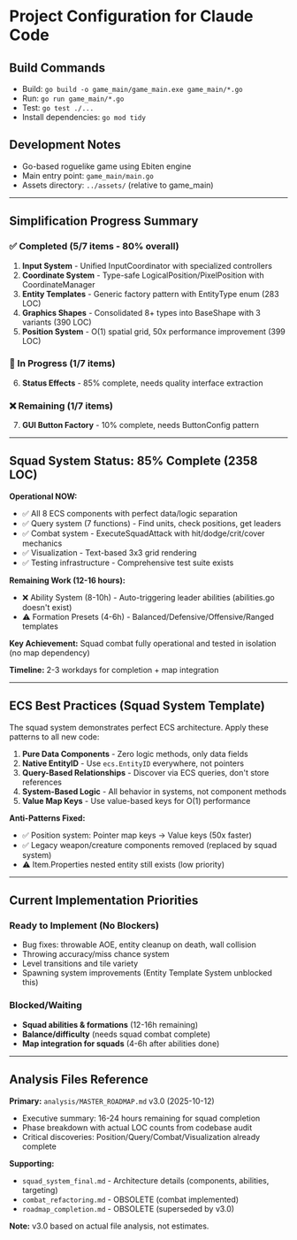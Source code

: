 # Project Configuration for Claude Code

## Build Commands
- Build: `go build -o game_main/game_main.exe game_main/*.go`
- Run: `go run game_main/*.go`
- Test: `go test ./...`
- Install dependencies: `go mod tidy`

## Development Notes
- Go-based roguelike game using Ebiten engine
- Main entry point: `game_main/main.go`
- Assets directory: `../assets/` (relative to game_main)

---

## Simplification Progress Summary

### ✅ Completed (5/7 items - 80% overall)
1. **Input System** - Unified InputCoordinator with specialized controllers
2. **Coordinate System** - Type-safe LogicalPosition/PixelPosition with CoordinateManager
3. **Entity Templates** - Generic factory pattern with EntityType enum (283 LOC)
4. **Graphics Shapes** - Consolidated 8+ types into BaseShape with 3 variants (390 LOC)
5. **Position System** - O(1) spatial grid, 50x performance improvement (399 LOC)

### 🔄 In Progress (1/7 items)
6. **Status Effects** - 85% complete, needs quality interface extraction

### ❌ Remaining (1/7 items)
7. **GUI Button Factory** - 10% complete, needs ButtonConfig pattern

---

## Squad System Status: 85% Complete (2358 LOC)

**Operational NOW:**
- ✅ All 8 ECS components with perfect data/logic separation
- ✅ Query system (7 functions) - Find units, check positions, get leaders
- ✅ Combat system - ExecuteSquadAttack with hit/dodge/crit/cover mechanics
- ✅ Visualization - Text-based 3x3 grid rendering
- ✅ Testing infrastructure - Comprehensive test suite exists

**Remaining Work (12-16 hours):**
- ❌ Ability System (8-10h) - Auto-triggering leader abilities (abilities.go doesn't exist)
- ⚠️ Formation Presets (4-6h) - Balanced/Defensive/Offensive/Ranged templates

**Key Achievement:** Squad combat fully operational and tested in isolation (no map dependency)

**Timeline:** 2-3 workdays for completion + map integration

---

## ECS Best Practices (Squad System Template)

The squad system demonstrates perfect ECS architecture. Apply these patterns to all new code:

1. **Pure Data Components** - Zero logic methods, only data fields
2. **Native EntityID** - Use `ecs.EntityID` everywhere, not pointers
3. **Query-Based Relationships** - Discover via ECS queries, don't store references
4. **System-Based Logic** - All behavior in systems, not component methods
5. **Value Map Keys** - Use value-based keys for O(1) performance

**Anti-Patterns Fixed:**
- ✅ Position system: Pointer map keys → Value keys (50x faster)
- ✅ Legacy weapon/creature components removed (replaced by squad system)
- ⚠️ Item.Properties nested entity still exists (low priority)

---

## Current Implementation Priorities

### Ready to Implement (No Blockers)
- Bug fixes: throwable AOE, entity cleanup on death, wall collision
- Throwing accuracy/miss chance system
- Level transitions and tile variety
- Spawning system improvements (Entity Template System unblocked this)

### Blocked/Waiting
- **Squad abilities & formations** (12-16h remaining)
- **Balance/difficulty** (needs squad combat complete)
- **Map integration for squads** (4-6h after abilities done)

---

## Analysis Files Reference

**Primary:** `analysis/MASTER_ROADMAP.md` v3.0 (2025-10-12)
- Executive summary: 16-24 hours remaining for squad completion
- Phase breakdown with actual LOC counts from codebase audit
- Critical discoveries: Position/Query/Combat/Visualization already complete

**Supporting:**
- `squad_system_final.md` - Architecture details (components, abilities, targeting)
- `combat_refactoring.md` - OBSOLETE (combat implemented)
- `roadmap_completion.md` - OBSOLETE (superseded by v3.0)

**Note:** v3.0 based on actual file analysis, not estimates.
